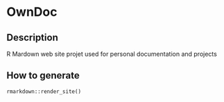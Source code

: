 # OwnDoc

## Description

R Mardown web site projet used for personal documentation and projects

## How to generate

````
rmarkdown::render_site()
````
